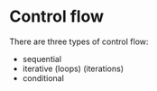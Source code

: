 # Control flow

There are three types of control flow:
- sequential
- iterative (loops) (iterations)
- conditional
